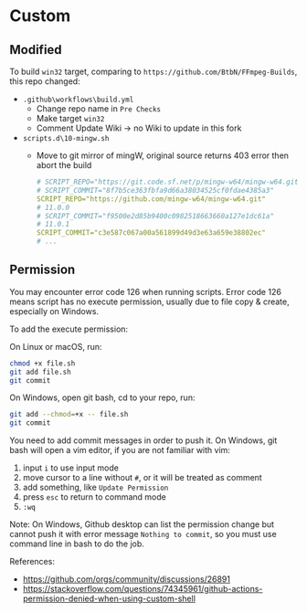 # Custom

## Modified

To build `win32` target, comparing to `https://github.com/BtbN/FFmpeg-Builds`, this repo changed:

- `.github\workflows\build.yml`
  - Change repo name in `Pre Checks`
  - Make target `win32`
  - Comment Update Wiki -> no Wiki to update in this fork
- `scripts.d\10-mingw.sh`
  - Move to git mirror of mingW, original source returns 403 error then abort the build

    ```YAML
    # SCRIPT_REPO="https://git.code.sf.net/p/mingw-w64/mingw-w64.git"
    # SCRIPT_COMMIT="8f7b5ce363fbfa9d66a38034525cf0fdae4385a3"
    SCRIPT_REPO="https://github.com/mingw-w64/mingw-w64.git"
    # 11.0.0
    # SCRIPT_COMMIT="f9500e2d85b9400c0982518663660a127e1dc61a"
    # 11.0.1
    SCRIPT_COMMIT="c3e587c067a00a561899d49d3e63a659e38802ec"
    # ...
    ```

## Permission

You may encounter error code 126 when running scripts. Error code 126 means script has no execute permission, usually due to file copy & create, especially on Windows.

To add the execute permission:

On Linux or macOS, run:

```Bash
chmod +x file.sh
git add file.sh
git commit
```

On Windows, open git bash, cd to your repo, run:

```Bash
git add --chmod=+x -- file.sh
git commit
```

You need to add commit messages in order to push it. On Windows, git bash will open a vim editor, if you are not familiar with vim:

1. input `i` to use input mode
2. move cursor to a line without `#`, or it will be treated as comment
3. add something, like `Update Permission`
4. press `esc` to return to command mode
5. `:wq`

Note: On Windows, Github desktop can list the permission change but cannot push it with error message `Nothing to commit`, so you must use command line in bash to do the job.

References:

- <https://github.com/orgs/community/discussions/26891>
- <https://stackoverflow.com/questions/74345961/github-actions-permission-denied-when-using-custom-shell>
